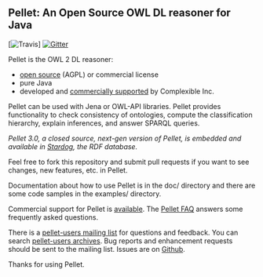 Pellet: An Open Source OWL DL reasoner for Java
-----------------------------------------------

[![Travis](https://api.travis-ci.org/Galigator/pellet.svg?branch=2.4.0-galigator)]
[![Gitter](https://badges.gitter.im/Join%20Chat.svg)](https://gitter.im/complexible/pellet?utm_source=badge&utm_medium=badge&utm_campaign=pr-badge&utm_content=badge)

Pellet is the OWL 2 DL reasoner: 
 
* [open source](https://github.com/complexible/pellet/blob/master/LICENSE.txt) (AGPL) or commercial license
* pure Java
* developed and [commercially supported](http://complexible.com/) by Complexible Inc. 

Pellet can be used with Jena or OWL-API libraries. Pellet provides functionality to check consistency of ontologies, compute the classification hierarchy, 
explain inferences, and answer SPARQL queries.

_Pellet 3.0, a closed source, next-gen version of Pellet, is embedded and available in [Stardog](http://stardog.com/), the RDF database._

Feel free to fork this repository and submit pull requests if you want to
see changes, new features, etc. in Pellet.

Documentation about how to use Pellet is in the doc/ directory and there are some 
code samples in the examples/ directory.                                    

Commercial support for Pellet is [available](http://complexible.com/). The [Pellet FAQ](http://clarkparsia.com/pellet/faq) answers some frequently asked questions.

There is a [pellet-users mailing list](https://groups.google.com/forum/?fromgroups#!forum/pellet-users) for questions and feedback. You can search [pellet-users archives](http://news.gmane.org/gmane.comp.web.pellet.user). 
Bug reports and enhancement requests should be sent to the mailing list. Issues are on [Github](http://github.com/complexible/pellet/issues).

Thanks for using Pellet.
